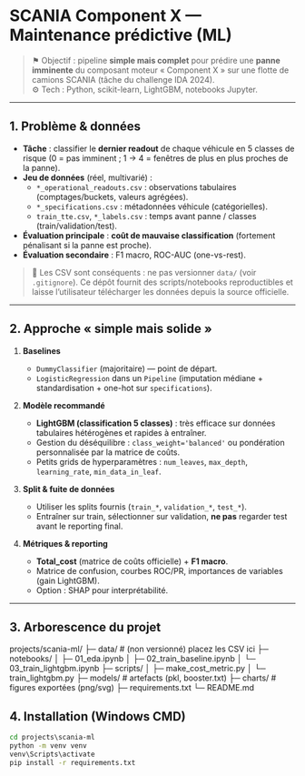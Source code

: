 # SCANIA Component X — Maintenance prédictive (ML)

> ⚑ Objectif : pipeline **simple mais complet** pour prédire une **panne imminente** du composant moteur « Component X » sur une flotte de camions SCANIA (tâche du challenge IDA 2024).  
> ⚙️ Tech : Python, scikit-learn, LightGBM, notebooks Jupyter.

---

## 1. Problème & données

- **Tâche** : classifier le **dernier readout** de chaque véhicule en 5 classes de risque (0 = pas imminent ; 1 → 4 = fenêtres de plus en plus proches de la panne).  
- **Jeu de données** (réel, multivarié) :  
  - `*_operational_readouts.csv` : observations tabulaires (comptages/buckets, valeurs agrégées).  
  - `*_specifications.csv` : métadonnées véhicule (catégorielles).  
  - `train_tte.csv`, `*_labels.csv` : temps avant panne / classes (train/validation/test).  
- **Évaluation principale** : **coût de mauvaise classification** (fortement pénalisant si la panne est proche).  
- **Évaluation secondaire** : F1 macro, ROC-AUC (one-vs-rest).

> 🔎 Les CSV sont conséquents : ne pas versionner `data/` (voir `.gitignore`). Ce dépôt fournit des scripts/notebooks reproductibles et laisse l’utilisateur télécharger les données depuis la source officielle.

---

## 2. Approche « simple mais solide »

1) **Baselines**  
   - `DummyClassifier` (majoritaire) — point de départ.  
   - `LogisticRegression` dans un `Pipeline` (imputation médiane + standardisation + one-hot sur `specifications`).

2) **Modèle recommandé**  
   - **LightGBM (classification 5 classes)** : très efficace sur données tabulaires hétérogènes et rapides à entraîner.  
   - Gestion du déséquilibre : `class_weight='balanced'` ou pondération personnalisée par la matrice de coûts.  
   - Petits grids de hyperparamètres : `num_leaves`, `max_depth`, `learning_rate`, `min_data_in_leaf`.

3) **Split & fuite de données**  
   - Utiliser les splits fournis (`train_*`, `validation_*`, `test_*`).  
   - Entraîner sur train, sélectionner sur validation, **ne pas** regarder test avant le reporting final.

4) **Métriques & reporting**  
   - **Total_cost** (matrice de coûts officielle) + **F1 macro**.  
   - Matrice de confusion, courbes ROC/PR, importances de variables (gain LightGBM).  
   - Option : SHAP pour interprétabilité.

---

## 3. Arborescence du projet
projects/scania-ml/
├─ data/ # (non versionné) placez les CSV ici
├─ notebooks/
│ ├─ 01_eda.ipynb
│ ├─ 02_train_baseline.ipynb
│ └─ 03_train_lightgbm.ipynb
├─ scripts/
│ ├─ make_cost_metric.py
│ └─ train_lightgbm.py
├─ models/ # artefacts (pkl, booster.txt)
├─ charts/ # figures exportées (png/svg)
├─ requirements.txt
└─ README.md
## 4. Installation (Windows CMD)

```cmd
cd projects\scania-ml
python -m venv venv
venv\Scripts\activate
pip install -r requirements.txt
